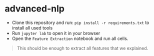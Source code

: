 # advanced-nlp

- Clone this repository and run: `pip install -r requirements.txt` to install all used tools
- Run `jupyter lab` to open it in your browser
- Open the `Feature Extraction` notebook and run all cells.
> This should be enough to extract all features that we explained.
